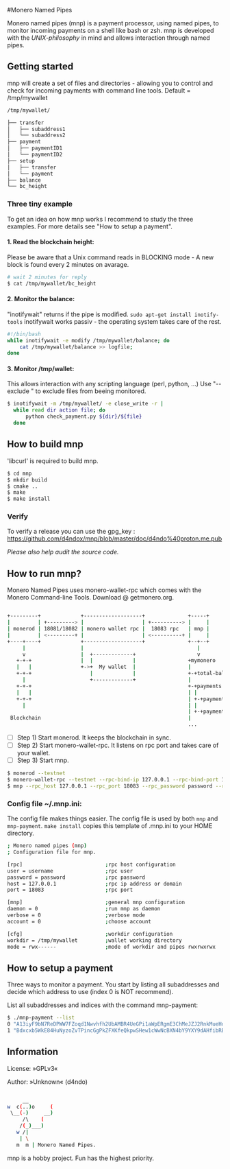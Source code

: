 #Monero Named Pipes

Monero named pipes (mnp) is a payment processor, using named pipes, to monitor incoming payments on 
a shell like bash or zsh. mnp is developed with the *UNIX-philosophy* in mind and allows interaction through named pipes.


## Getting started

mnp will create a set of files and directories - allowing you to control and check for incoming payments with command line tools.
Default = /tmp/mywallet


```bash
/tmp/mywallet/

├── transfer
│   ├── subaddress1
│   └── subaddress2
├── payment
│   ├── paymentID1
│   └── paymentID2
├── setup
│   ├── transfer
│   └── payment
├── balance
└── bc_height
```

### Three tiny example

To get an idea on how mnp works I recommend to study the three examples.
For more details see "How to setup a payment".

#### 1. Read the blockchain height:

Please be aware that a Unix command reads in BLOCKING mode - A new block is found every 2 minutes on avarage.

```bash
# wait 2 minutes for reply
$ cat /tmp/mywallet/bc_height
```

#### 2. Monitor the balance:

"inotifywait" returns if the pipe is modified. ```sudo apt-get install inotify-tools```
inotifywait works passiv - the operating system takes care of the rest.

```bash
#!/bin/bash
while inotifywait -e modify /tmp/mywallet/balance; do
    cat /tmp/mywallet/balance >> logfile;
done
```

#### 3. Monitor /tmp/wallet:

This allows interaction with any scripting language (perl, python, ...)
Use "--exclude <pattern>" to exclude files from beeing monitored.

```bash
$ inotifywait -m /tmp/mywallet/ -e close_write -r |
  while read dir action file; do
      python check_payment.py ${dir}/${file}
  done
```

## How to build mnp

'libcurl' is required to build mnp.

```bash
$ cd mnp
$ mkdir build
$ cmake ..
$ make
$ make install
```

### Verify

To verify a release you can use the gpg_key : https://github.com/d4ndox/mnp/blob/master/doc/d4ndo%40proton.me.pub

*Please also help audit the source code.*


## How to run mnp?

 Monero Named Pipes uses monero-wallet-rpc which comes with the Monero Command-line Tools. Download @ getmonero.org.

```bash

+---------+             +-------------------+              +-----+
|         | +---------> |                   | +----------> |     |
| monerod | 18081/18082 | monero wallet rpc |  18083 rpc   | mnp |
|         | <---------+ |                   | <----------+ |     |
+----+----+             +-------------------+              +--+--+
     |                  |                                     |
     v                  |  +-------------+                    v
   +-+-+                |  |             |                 +mymonero
   |   |                +->+  My wallet  |                 |
   +-+-+                   |             |                 +-+total-balance
     |                     +-------------+                 |
   +-+-+                                                   +-+payments
   |   |                                                   | |
   +-+-+                                                   | +-+paymentID1
     |                                                     | |
                                                           | +-+paymentID2
 Blockchain                                                | 
                                                           ...
```
 
- [ ] Step 1) Start monerod. It keeps the blockchain in sync.
- [ ] Step 2) Start monero-wallet-rpc. It listens on rpc port and takes care of your wallet.
- [ ] Step 3) Start mnp.

```bash
$ monerod --testnet
$ monero-wallet-rpc --testnet --rpc-bind-ip 127.0.0.1 --rpc-bind-port 18083 --rpc-login username:password --wallet-file mywallet --prompt-for-password
$ mnp --rpc_host 127.0.0.1 --rpc_port 18083 --rpc_password password --rpc_user username --workdir="/tmp/mywallet"
```

### Config file ~/.mnp.ini:

The config file makes things easier. The config file is used by both `mnp` and `mnp-payment`.
`make install` copies this template of .mnp.ini to your HOME directory.

```bash
; Monero named pipes (mnp)
; Configuration file for mnp.

[rpc]                           ;rpc host configuration
user = username                 ;rpc user
password = password             ;rpc password
host = 127.0.0.1                ;rpc ip address or domain
port = 18083                    ;rpc port 

[mnp]                           ;general mnp configuration
daemon = 0                      ;run mnp as daemon
verbose = 0                     ;verbose mode
account = 0                     ;choose account

[cfg]                           ;workdir configuration
workdir = /tmp/mywallet         ;wallet working directory
mode = rwx------                ;mode of workdir and pipes rwxrwxrwx
```

## How to setup a payment

Three ways to monitor a payment. You start by listing all subaddresses and decide which address
to use (index 0 is NOT recommend).

List all subaddresses and indices with the command mnp-payment:

```bash
$ ./mnp-payment --list
0 "A13iyF9bN7ReDPWW7FZoqd1Nwvhfh2UbAMBR4UeGPi1aWpERgmE3ChMeJZJ2RnkMueHdL7XXwdkQJ5As8XRhTKAhSwjahXd"
1 "Bdxcxb5WkE84HuNyzoZvTPincGgPkZFXKfeQkpwSHew1cWwNcBXN4bY9YXY9dAHfibRBCrX92JwzmASMXsfrRnQqMo3ubLB"
```

## Information

License: »GPLv3«

Author: »Unknown« (d4ndo)

```bash

     __
w  c(..)o     (
 \__(-)     __)
     /\    (
    /(_)___)
   w /|
    | \
   m  m | Monero Named Pipes.
```


mnp is a hobby project. Fun has the highest priority.

